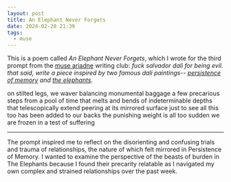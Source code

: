 ```yaml
---
layout: post
title: An Elephant Never Forgets
date: 2024-02-28 21:39
tags:
  - muse
---
```

This is a poem called *An Elephant Never Forgets*, which I wrote for the third prompt from the [muse ariadne](https://museariadne.neocities.org/) writing club: *fuck salvador dali for being evil. that said, write a piece inspired by two famous dali paintings-- [persistence of memory](https://i.postimg.cc/Rq5xwH5d/persistenceofmemory.jpg) and [the elephants](https://i.postimg.cc/cL3rqRLx/theelephants.jpg).*

on stilted legs, we waver
balancing monumental baggage
a few precarious steps from
a pool of time that melts and bends 
of indeterminable depths that telescopically extend
peering at its mirrored surface just to see
all this too has been added to our backs
the punishing weight is all too sudden
we are frozen in a test of suffering

<hr>

The prompt inspired me to reflect on the disorienting and confusing trials and trauma of relationships, the nature of which felt mirrored in Persistence of Memory. I wanted to examine the perspective of the beasts of burden in The Elephants because I found their precarity relatable as I navigated my own complex and strained relationships over the past week. 